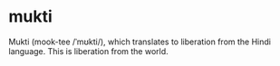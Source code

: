 # mukti
Mukti (mook-tee /ˈmʊkti/), which translates to liberation from the Hindi language. This is liberation from the world. 
